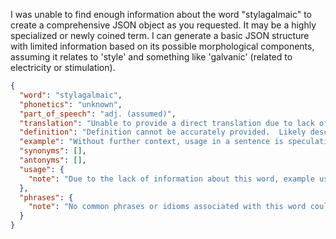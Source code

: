 I was unable to find enough information about the word "stylagalmaic" to create a comprehensive JSON object as you requested. It may be a highly specialized or newly coined term. I can generate a basic JSON structure with limited information based on its possible morphological components, assuming it relates to 'style' and something like 'galvanic' (related to electricity or stimulation).

```json
{
  "word": "stylagalmaic",
  "phonetics": "unknown",
  "part_of_speech": "adj. (assumed)",
  "translation": "Unable to provide a direct translation due to lack of information. Possibly related to the style of galvanic or electrical stimulation.",
  "definition": "Definition cannot be accurately provided.  Likely describes a characteristic or method combining style with galvanic or electrical properties. Further research is needed.",
  "example": "Without further context, usage in a sentence is speculative.",
  "synonyms": [],
  "antonyms": [],
  "usage": {
    "note": "Due to the lack of information about this word, example usage in different tenses and sentence structures cannot be accurately provided. The word's precise meaning and context are unknown."
  },
  "phrases": {
    "note": "No common phrases or idioms associated with this word could be found."
  }
}
```
 